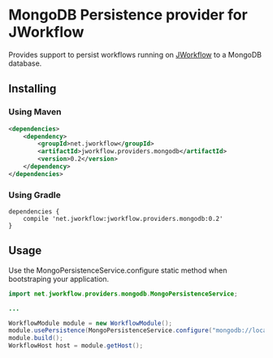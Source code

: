 # MongoDB Persistence provider for JWorkflow

Provides support to persist workflows running on [JWorkflow](../README.md) to a MongoDB database.

## Installing

### Using Maven

```xml
<dependencies>
    <dependency>
        <groupId>net.jworkflow</groupId>
        <artifactId>jworkflow.providers.mongodb</artifactId>
        <version>0.2</version>
    </dependency>
</dependencies>
```

### Using Gradle

```Gradle
dependencies { 
    compile 'net.jworkflow:jworkflow.providers.mongodb:0.2'
}
```


## Usage

Use the MongoPersistenceService.configure static method when bootstraping your application.

```java
import net.jworkflow.providers.mongodb.MongoPersistenceService;

...

WorkflowModule module = new WorkflowModule();
module.usePersistence(MongoPersistenceService.configure("mongodb://localhost:27017/jworkflow"));
module.build();
WorkflowHost host = module.getHost();

```
